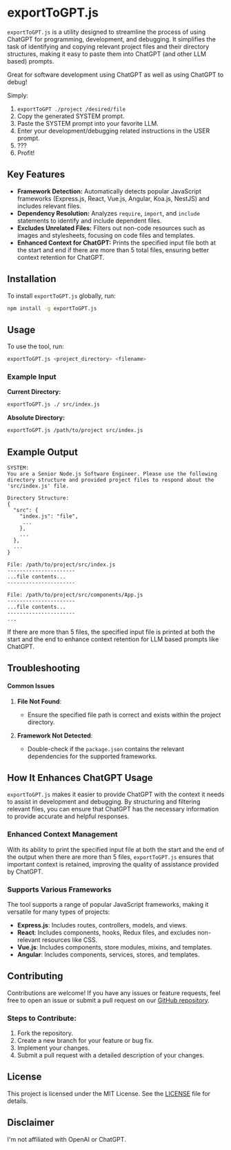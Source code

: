 # exportToGPT.js

`exportToGPT.js` is a utility designed to streamline the process of using ChatGPT for programming, development, and debugging. It simplifies the task of identifying and copying relevant project files and their directory structures, making it easy to paste them into ChatGPT (and other LLM based) prompts.

Great for software development using ChatGPT as well as using ChatGPT to debug!

Simply:
1) `exportToGPT ./project /desired/file`
2) Copy the generated SYSTEM prompt.
3) Paste the SYSTEM prompt into your favorite LLM.
4) Enter your development/debugging related instructions in the USER prompt.
5) ???
6) Profit!

## Key Features

- **Framework Detection:** Automatically detects popular JavaScript frameworks (Express.js, React, Vue.js, Angular, Koa.js, NestJS) and includes relevant files.
- **Dependency Resolution:** Analyzes `require`, `import`, and `include` statements to identify and include dependent files.
- **Excludes Unrelated Files:** Filters out non-code resources such as images and stylesheets, focusing on code files and templates.
- **Enhanced Context for ChatGPT:** Prints the specified input file both at the start and end if there are more than 5 total files, ensuring better context retention for ChatGPT.

## Installation

To install `exportToGPT.js` globally, run:

```bash
npm install -g exportToGPT.js
```

## Usage

To use the tool, run:

```bash
exportToGPT.js <project_directory> <filename>
```

### Example Input

**Current Directory:**

```bash
exportToGPT.js ./ src/index.js
```

**Absolute Directory:**

```bash
exportToGPT.js /path/to/project src/index.js
```

## Example Output

```
SYSTEM:
You are a Senior Node.js Software Engineer. Please use the following directory structure and provided project files to respond about the 'src/index.js' file.

Directory Structure:
{
  "src": {
    "index.js": "file",
     ...
    },
    ...
  },
  ...
}

File: /path/to/project/src/index.js
----------------------
...file contents...
----------------------

File: /path/to/project/src/components/App.js
----------------------
...file contents...
----------------------
...

```

If there are more than 5 files, the specified input file is printed at both the start and the end to enhance context retention for LLM based prompts like ChatGPT.

## Troubleshooting

#### Common Issues

1. **File Not Found**:
   - Ensure the specified file path is correct and exists within the project directory.
   
2. **Framework Not Detected**:
   - Double-check if the `package.json` contains the relevant dependencies for the supported frameworks.

## How It Enhances ChatGPT Usage

`exportToGPT.js` makes it easier to provide ChatGPT with the context it needs to assist in development and debugging. By structuring and filtering relevant files, you can ensure that ChatGPT has the necessary information to provide accurate and helpful responses.

### Enhanced Context Management

With its ability to print the specified input file at both the start and the end of the output when there are more than 5 files, `exportToGPT.js` ensures that important context is retained, improving the quality of assistance provided by ChatGPT.

### Supports Various Frameworks

The tool supports a range of popular JavaScript frameworks, making it versatile for many types of projects:

- **Express.js**: Includes routes, controllers, models, and views.
- **React**: Includes components, hooks, Redux files, and excludes non-relevant resources like CSS.
- **Vue.js**: Includes components, store modules, mixins, and templates.
- **Angular**: Includes components, services, stores, and templates.

## Contributing

Contributions are welcome! If you have any issues or feature requests, feel free to open an issue or submit a pull request on our [GitHub repository](https://github.com/yourusername/exportToGPT.js).

### Steps to Contribute:

1. Fork the repository.
2. Create a new branch for your feature or bug fix.
3. Implement your changes.
4. Submit a pull request with a detailed description of your changes.

## License

This project is licensed under the MIT License. See the [LICENSE](LICENSE) file for details.

## Disclaimer

I'm not affiliated with OpenAI or ChatGPT.
